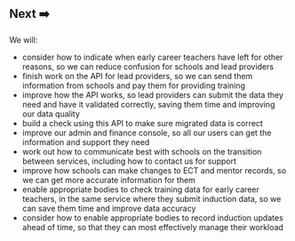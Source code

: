## Next ➡️

We will:

* consider how to indicate when early career teachers have left for other reasons, so we can reduce confusion for schools and lead providers
* finish work on the API for lead providers, so we can send them information from schools and pay them for providing training
* improve how the API works, so lead providers can submit the data they need and have it validated correctly, saving them time and improving our data quality
* build a check using this API to make sure migrated data is correct
* improve our admin and finance console, so all our users can get the information and support they need
* work out how to communicate best with schools on the transition between services, including how to contact us for support
* improve how schools can make changes to ECT and mentor records, so we can get more accurate information for them
* enable appropriate bodies to check training data for early career teachers, in the same service where they submit induction data, so we can save them time and improve data accuracy
* consider how to enable appropriate bodies to record induction updates ahead of time, so that they can most effectively manage their workload
